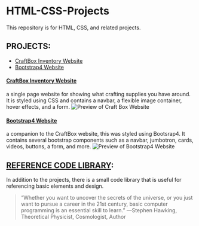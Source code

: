 # HTML-CSS-Projects
This repository is for HTML, CSS, and related projects.

## PROJECTS:
- [CraftBox Inventory Website](https://github.com/serengetijade/HTMLandCSS/tree/main/projects/HTMLandCSSWebsite)
- [Bootstrap4 Website](https://github.com/serengetijade/HTMLandCSS/tree/main/projects/Bootstrap4Project)

#### [CraftBox Inventory Website](https://github.com/serengetijade/HTMLandCSS/tree/main/projects/HTMLandCSSWebsite)
a single page website for showing what crafting supplies you have around. It is styled using CSS and contains a navbar, a flexible image container, hover effects, and a form. 
![Preview of Craft Box Website](https://raw.githubusercontent.com/serengetijade/HTMLandCSS/main/images/readme1.jpg)

#### [Bootstrap4 Website](https://github.com/serengetijade/HTMLandCSS/tree/main/projects/Bootstrap4Project)
a companion to the CraftBox website, this was styled using Bootsrap4. It contains several bootstrap components such as a navbar, jumbotron, cards, videos, buttons, a form, and more. 
![Preview of Bootstrap4 Website](https://raw.githubusercontent.com/serengetijade/HTMLandCSS/main/images/readme2.jpg)

## [REFERENCE CODE LIBRARY](https://github.com/serengetijade/HTMLandCSS/tree/main/html):
In addition to the projects, there is a small code library that is useful for referencing basic elements and design. 


>“Whether you want to uncover the secrets of the universe, or you just want to pursue a career in the 21st century, basic computer programming is an essential skill to learn.”
—Stephen Hawking, Theoretical Physicist, Cosmologist, Author